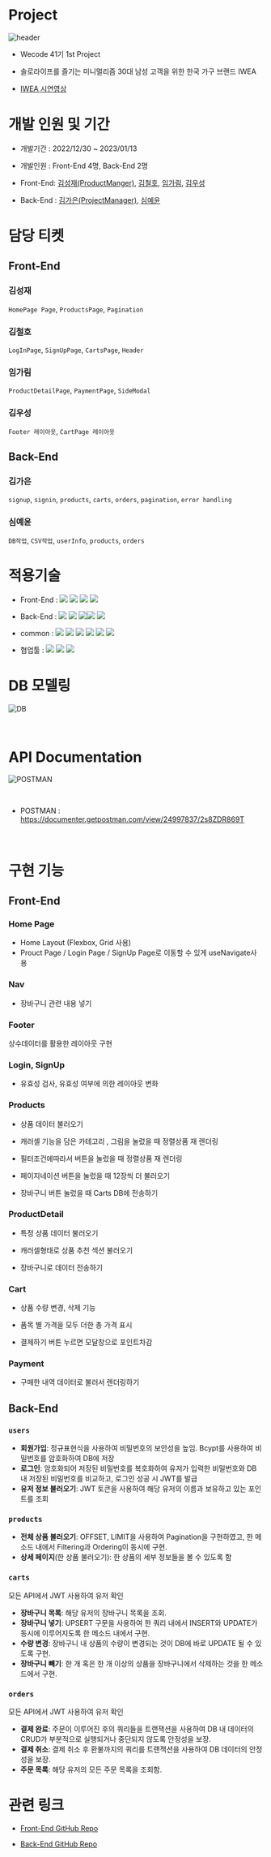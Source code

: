# Project

![header](https://user-images.githubusercontent.com/110670796/212264466-7763fe0e-a676-4a4e-bc0c-3f56117e0676.png)

- Wecode 41기 1st Project

- 솔로라이프를 즐기는 미니멀리즘 30대 남성 고객을 위한 한국 가구 브랜드 IWEA
- [IWEA 시연영상]('https://www.youtube.com/watch?v=F22Yeo5D7hM')

# 개발 인원 및 기간

- 개발기간 : 2022/12/30 ~ 2023/01/13
- 개발인원 : Front-End 4명, Back-End 2명
- Front-End:
  [김성재(ProductManger)](https://github.com/jakesungjaekim),
  [김철호](https://github.com/CheolhoKim-1105),
  [임가림](https://github.com/galimii),
  [김우성](https://github.com/raincastle1211)

- Back-End :
  [김가은(ProjectManager)](https://github.com/gaeung),
  [심예윤](https://github.com/yeyunny)

# 담당 티켓

## Front-End

### 김성재

`HomePage Page`, `ProductsPage`, `Pagination`

### 김철호

`LogInPage`, `SignUpPage`, `CartsPage`, `Header`

### 임가림

`ProductDetailPage`, `PaymentPage`, `SideModal`

### 김우성

`Footer 레이아웃`, `CartPage 레이아웃`

## Back-End

### 김가은

`signup`, `signin`, `products`, `carts`, `orders`, `pagination`, `error handling`

### 심예윤

`DB작업`, `CSV작업`, `userInfo`, `products`, `orders`

# 적용기술

- Front-End : <img src="https://img.shields.io/badge/Javscript-F7DF1E?style=flat&logo=javascript&logoColor=white"/> <img src="https://img.shields.io/badge/React.js-61DAFB?style=flat&logo=React&logoColor=white"/> <img src="https://img.shields.io/badge/sass-CC6699?style=flat&logo=sass&logoColor=white"/> <img src="https://img.shields.io/badge/React Router-CA4245?style=flat&logo=ReactRouter&logoColor=white"/>
- Back-End : <img src="https://img.shields.io/badge/Node.js-339933?style=flat&logo=Node.js&logoColor=white"/> <img src="https://img.shields.io/badge/Express-000000?style=flat&logo=Express&logoColor=white"/> <img src="https://img.shields.io/badge/MySQL-4479A1?style=flat&logo=MySQL&logoColor=white"/><img src="https://img.shields.io/badge/JWT-CC6699?style=flat&logo=JSON&logoColor=white"/> <img src="https://img.shields.io/badge/Bcrypt-CA424?style=flat&logo=Bcrypt&logoColor=white"/>

- common : <img src="https://img.shields.io/badge/Git-F05032?style=flat&logo=Git&logoColor=white"/> <img src="https://img.shields.io/badge/GitHub-181717?style=flat&logo=GitHub&logoColor=white"/> <img src="https://img.shields.io/badge/AWS-232F3E?style=flat&logo=AmazonAWS&logoColor=white"/> <img src="https://img.shields.io/badge/ESLint-4B32C3?style=flat&logo=eslint&logoColor=white"/> <img src="https://img.shields.io/badge/Prettier-F7B93E?style=flat&logo=prettier&logoColor=white"/> <img src="https://img.shields.io/badge/RestfulAPI-F7533E?style=flat&logo=RestfulAPII&logoColor=white"/>

- 협업툴 : <img src="https://img.shields.io/badge/Notion-000000?style=flat&logo=Notion&logoColor=white"/> <img src="https://img.shields.io/badge/Slack-4A154B?style=flat&logo=Slack&logoColor=white"/> <img src="https://img.shields.io/badge/Trello-0052CC?style=flat&logo=Trello&logoColor=white"/>

# DB 모델링

![DB](https://user-images.githubusercontent.com/110670796/212265313-727612b2-3427-457b-ba9e-6040701d63da.png)

<br >

# API Documentation

![POSTMAN](https://user-images.githubusercontent.com/110670796/212265342-e3c0d053-5297-4c95-a01f-014c9be1ef44.png)

<br >

- POSTMAN : https://documenter.getpostman.com/view/24997837/2s8ZDR869T

<br >

# 구현 기능

## Front-End

### Home Page

- Home Layout (Flexbox, Grid 사용)
- Prouct Page / Login Page / SignUp Page로 이동할 수 있게 useNavigate사용

### Nav

- 장바구니 관련 내용 넣기

### Footer

상수데이터를 활용한 레이아웃 구현

### Login, SignUp

- 유효성 검사, 유효성 여부에 의한 레이아웃 변화

### Products

- 상품 데이터 불러오기

- 캐러셀 기능을 담은 카테고리 , 그림을 눌렀을 때 정렬상품 재 렌더링

- 필터조건에따라서 버튼을 눌렀을 때 정렬상품 재 렌더링

- 페이지네이션 버튼을 눌렀을 때 12장씩 더 불러오기

- 장바구니 버튼 눌렀을 때 Carts DB에 전송하기

### ProductDetail

- 특정 상품 데이터 불러오기

- 캐러셀형태로 상품 추천 섹션 불러오기

- 장바구니로 데이터 전송하기

### Cart

- 상품 수량 변경, 삭제 기능

- 품목 별 가격을 모두 더한 총 가격 표시

- 결제하기 버튼 누르면 모달창으로 포인트차감

### Payment

- 구매한 내역 데이터로 불러서 렌더링하기

## Back-End

### `users`

- **회원가입**: 정규표현식을 사용하여 비밀번호의 보안성을 높임. Bcypt를 사용하여 비밀번호를 암호화하여 DB에 저장
- **로그인**: 암호화되어 저장된 비밀번호를 복호화하여 유저가 입력한 비밀번호와 DB 내 저장된 비밀번호를 비교하고, 로그인 성공 시 JWT를 발급
- **유저 정보 불러오기**: JWT 토큰을 사용하여 해당 유저의 이름과 보유하고 있는 포인트를 조회

### `products`

- **전체 상품 불러오기**: OFFSET, LIMIT을 사용하여 Pagination을 구현하였고, 한 메소드 내에서 Filtering과 Ordering이 동시에 구현.
- **상세 페이지**(한 상품 불러오기): 한 상품의 세부 정보들을 볼 수 있도록 함

### `carts`

모든 API에서 JWT 사용하여 유저 확인

- **장바구니 목록**: 해당 유저의 장바구니 목록을 조회.
- **장바구니 넣기**: UPSERT 구문을 사용하여 한 쿼리 내에서 INSERT와 UPDATE가 동시에 이루어지도록 한 메소드 내에서 구현.
- **수량 변경**: 장바구니 내 상품의 수량이 변경되는 것이 DB에 바로 UPDATE 될 수 있도록 구현.
- **장바구니 빼기**: 한 개 혹은 한 개 이상의 상품을 장바구니에서 삭제하는 것을 한 메소드에서 구현.

### `orders`

모든 API에서 JWT 사용하여 유저 확인

- **결제 완료**: 주문이 이루어진 후의 쿼리들을 트랜잭션을 사용하여 DB 내 데이터의 CRUD가 부분적으로 실행되거나 중단되지 않도록 안정성을 보장.
- **결제 취소**: 결제 취소 후 환불까지의 쿼리를 트랜잭션을 사용하여 DB 데이터의 안정성을 보장.
- **주문 목록**: 해당 유저의 모든 주문 목록을 조회함.

# 관련 링크

- [Front-End GitHub Repo](https://github.com/wecode-bootcamp-korea/41-1st-IWEA-frontend)

- [Back-End GitHub Repo](https://github.com/wecode-bootcamp-korea/41-1st-IWEA-backend)
